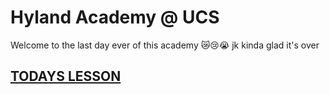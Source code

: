 # Hyland Academy @ UCS
Welcome to the last day ever of this academy 😿😢😭 jk kinda glad it's over

## [TODAYS LESSON](Piskel/StudentDesc.md)
